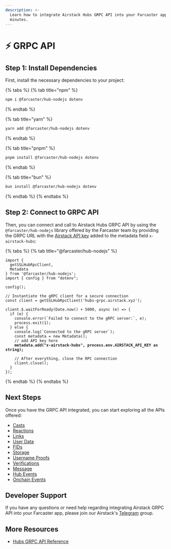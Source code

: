 ```yaml
---
description: >-
  Learn how to integrate Airstack Hubs GRPC API into your Farcaster app within
  minutes.
---
```


# ⚡ GRPC API

## Step 1: Install Dependencies

First, install the necessary dependencies to your project:

{% tabs %}
{% tab title="npm" %}
```sh
npm i @farcaster/hub-nodejs dotenv
```
{% endtab %}

{% tab title="yarn" %}
```sh
yarn add @farcaster/hub-nodejs dotenv
```
{% endtab %}

{% tab title="pnpm" %}
```sh
pnpm install @farcaster/hub-nodejs dotenv
```
{% endtab %}

{% tab title="bun" %}
```sh
bun install @farcaster/hub-nodejs dotenv
```
{% endtab %}
{% endtabs %}

## Step 2: Connect to GRPC API

Then, you can connect and call to Airstack Hubs GRPC API by using the `@farcaster/hub-nodejs` library offered by the Farcaster team by providing the GRPC URL with the [Airstack API key](../../../get-api-key.md) added to the metadata field `x-airstack-hubs`:

{% tabs %}
{% tab title="@farcaster/hub-nodejs" %}
<pre class="language-typescript"><code class="lang-typescript">import {
  getSSLHubRpcClient,
  Metadata
} from '@farcaster/hub-nodejs';
import { config } from "dotenv";

config();

// Instantiate the gRPC client for a secure connection
const client = getSSLHubRpcClient('hubs-grpc.airstack.xyz');

client.$.waitForReady(Date.now() + 5000, async (e) => {
  if (e) {
    console.error(`Failed to connect to the gRPC server:`, e);
    process.exit(1);
  } else {
    console.log(`Connected to the gRPC server`);
    const metadata = new Metadata();
    // add API key here
<strong>    metadata.add("x-airstack-hubs", process.env.AIRSTACK_API_KEY as string);
</strong>
    // After everything, close the RPC connection
    client.close();
  }
});
</code></pre>
{% endtab %}
{% endtabs %}

## Next Steps

Once you have the GRPC API integrated, you can start exploring all the APIs offered:

* [Casts](../casts.md)
* [Reactions](../reactions.md)
* [Links](../links.md)
* [User Data](../user-data.md)
* [FIDs](../fids.md)
* [Storage](../storage.md)
* [Username Proofs](../username-proofs.md)
* [Verifications](../verifcations.md)
* [Message](../message.md)
* [Hub Events](../hub-events.md)
* [Onchain Events](../onchain-events.md)

## Developer Support

If you have any questions or need help regarding integrating Airstack GRPC API into your Farcaster app, please join our Airstack's [Telegram](https://t.me/+1k3c2FR7z51mNDRh) group.

## More Resources

* [Hubs GRPC API Reference](https://docs.farcaster.xyz/reference/hubble/grpcapi/grpcapi)
